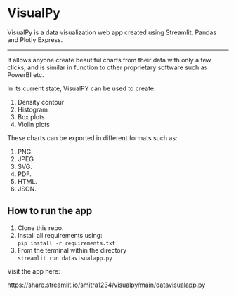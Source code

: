 # VisualPy


VisualPy is a data visualization 
web app created using Streamlit, 
Pandas and Plotly Express.<br>

<hr>

It allows anyone create beautiful charts from their data with only a few clicks, and is similar in
 function to other proprietary software such as PowerBI etc.
 <br>
 
 In its current state, VisualPY can be used to create: <br>
 1) Density contour
 2) Histogram
 3) Box plots
 4) Violin plots

 
 These charts can be exported in 
 different formats such as:<br>
 
 1) PNG.
 2) JPEG.
 3) SVG.
 4) PDF.
 5) HTML.
 6) JSON.


## How to run the app
1) Clone this repo.
2) Install all requirements using: <br> ```pip install -r requirements.txt``` <br>
3) From the terminal within the directory <br> ```streamlit run datavisualapp.py```


Visit the app here:

https://share.streamlit.io/smitra1234/visualpy/main/datavisualapp.py

